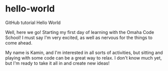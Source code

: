 # hello-world
GitHub tutorial Hello World

Well, here we go! Starting my first day of learning with the Omaha Code School!
I must say I'm very excited, as well as nervous for the things to come ahead.

My name is Kamin, and I'm interested in all sorts of activities, but sitting and playing with some code can be a great way to relax. I don't know much yet, but I'm ready to take it all in and create new ideas!
